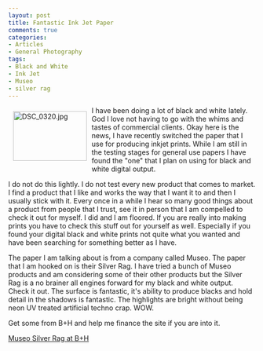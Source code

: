 ```yaml
---
layout: post
title: Fantastic Ink Jet Paper
comments: true
categories:
- Articles
- General Photography
tags:
- Black and White
- Ink Jet
- Museo
- silver rag
---
```

<a rel="lightbox" href="/wp-content/uploads/2009/07/DSC_0320.jpg"><img title="DSC_0320.jpg" src="/wp-content/uploads/2009/07/.thumbs/.DSC_0320.jpg" border="0" alt="DSC_0320.jpg" hspace="10" vspace="10" width="150" height="101" align="left" /></a>I have been doing a lot of black and white lately. God I love not having to go with the whims and tastes of commercial clients. Okay here is the news, I have recently switched the paper that I use for producing inkjet prints. While I am still in the testing stages for general use papers I have found the "one" that I plan on using for black and white digital output.

I do not do this lightly. I do not test every new product that comes to market. I find a product that I like and works the way that I want it to and then I usually stick with it. Every once in a while I hear so many good things about a product from people that I trust, see it in person that I am compelled to check it out for myself. I did and I am floored. If you are really into making prints you have to check this stuff out for yourself as well. Especially if you found your digital black and white prints not quite what you wanted and have been searching for something better as I have.

The paper I am talking about is from a company called Museo. The paper that I am hooked on is their Silver Rag. I have tried a bunch of Museo products and am considering some of their other products but the Silver Rag is a no brainer all engines forward for my black and white output. Check it out. The surface is fantastic, it's ability to produce blacks and hold detail in the shadows is fantastic. The highlights are bright without being neon UV treated artificial techno crap. WOW.

Get some from B+H and help me finance the site if you are into it.

<a href="http://www.bhphotovideo.com/c/product/439371-REG/Museo_09904_Silver_Rag_Paper_.htmlBI/4674/KBID/5184">Museo Silver Rag at B+H</a>